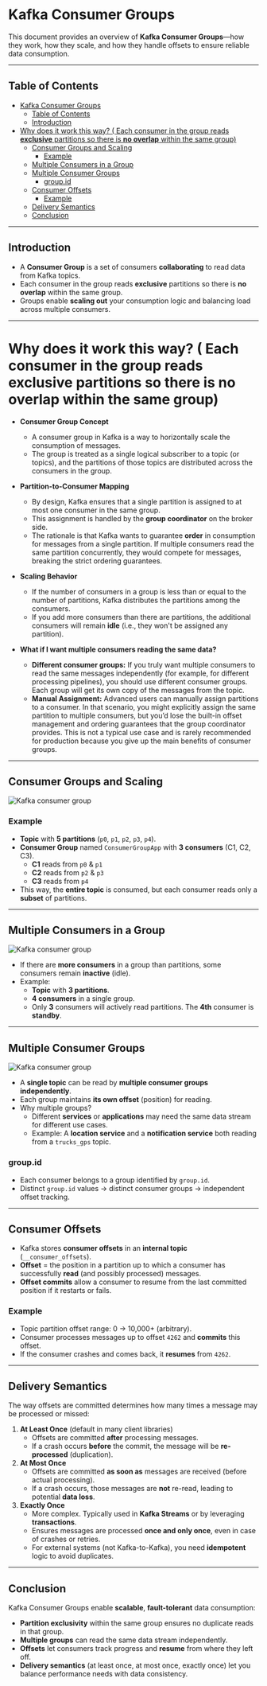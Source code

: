 # Kafka Consumer Groups

This document provides an overview of **Kafka Consumer Groups**—how they work, how they scale, and how they handle offsets to ensure reliable data consumption.

---

## Table of Contents

- [Kafka Consumer Groups](#kafka-consumer-groups)
  - [Table of Contents](#table-of-contents)
  - [Introduction](#introduction)
- [Why does it work this way? ( Each consumer in the group reads **exclusive** partitions so there is **no overlap** within the same group)](#why-does-it-work-this-way--each-consumer-in-the-group-reads-exclusive-partitions-so-there-is-no-overlap-within-the-same-group)
  - [Consumer Groups and Scaling](#consumer-groups-and-scaling)
    - [Example](#example)
  - [Multiple Consumers in a Group](#multiple-consumers-in-a-group)
  - [Multiple Consumer Groups](#multiple-consumer-groups)
    - [group.id](#groupid)
  - [Consumer Offsets](#consumer-offsets)
    - [Example](#example-1)
  - [Delivery Semantics](#delivery-semantics)
  - [Conclusion](#conclusion)

---

## Introduction

- A **Consumer Group** is a set of consumers **collaborating** to read data from Kafka topics.
- Each consumer in the group reads **exclusive** partitions so there is **no overlap** within the same group.
- Groups enable **scaling out** your consumption logic and balancing load across multiple consumers.

---

# Why does it work this way? ( Each consumer in the group reads **exclusive** partitions so there is **no overlap** within the same group)

- **Consumer Group Concept**

  - A consumer group in Kafka is a way to horizontally scale the consumption of messages.
  - The group is treated as a single logical subscriber to a topic (or topics), and the partitions of those topics are distributed across the consumers in the group.

- **Partition-to-Consumer Mapping**

  - By design, Kafka ensures that a single partition is assigned to at most one consumer in the same group.
  - This assignment is handled by the **group coordinator** on the broker side.
  - The rationale is that Kafka wants to guarantee **order** in consumption for messages from a single partition. If multiple consumers read the same partition concurrently, they would compete for messages, breaking the strict ordering guarantees.

- **Scaling Behavior**

  - If the number of consumers in a group is less than or equal to the number of partitions, Kafka distributes the partitions among the consumers.
  - If you add more consumers than there are partitions, the additional consumers will remain **idle** (i.e., they won't be assigned any partition).

- **What if I want multiple consumers reading the same data?**
  - **Different consumer groups:** If you truly want multiple consumers to read the same messages independently (for example, for different processing pipelines), you should use different consumer groups. Each group will get its own copy of the messages from the topic.
  - **Manual Assignment:** Advanced users can manually assign partitions to a consumer. In that scenario, you might explicitly assign the same partition to multiple consumers, but you’d lose the built-in offset management and ordering guarantees that the group coordinator provides. This is not a typical use case and is rarely recommended for production because you give up the main benefits of consumer groups.

---

## Consumer Groups and Scaling

![Kafka consumer group](../../images/03_consumergroup/01_kafka-consumer-group-scenario-1.png)

### Example

- **Topic** with **5 partitions** (`p0`, `p1`, `p2`, `p3`, `p4`).
- **Consumer Group** named `ConsumerGroupApp` with **3 consumers** (C1, C2, C3).
  - **C1** reads from `p0` & `p1`
  - **C2** reads from `p2` & `p3`
  - **C3** reads from `p4`
- This way, the **entire topic** is consumed, but each consumer reads only a **subset** of partitions.

---

## Multiple Consumers in a Group

![Kafka consumer group](../../images/03_consumergroup/02_kafka-consumer-group-scenario-2.png)

- If there are **more consumers** in a group than partitions, some consumers remain **inactive** (idle).
- Example:
  - **Topic** with **3 partitions**.
  - **4 consumers** in a single group.
  - Only **3** consumers will actively read partitions. The **4th** consumer is **standby**.

---

## Multiple Consumer Groups

![Kafka consumer group](../../images/03_consumergroup/03_kafka-consumer-group-scenario-3.png)

- A **single topic** can be read by **multiple consumer groups** **independently**.
- Each group maintains **its own offset** (position) for reading.
- Why multiple groups?
  - Different **services** or **applications** may need the same data stream for different use cases.
  - Example: A **location service** and a **notification service** both reading from a `trucks_gps` topic.

### group.id

- Each consumer belongs to a group identified by `group.id`.
- Distinct `group.id` values → distinct consumer groups → independent offset tracking.

---

## Consumer Offsets

- Kafka stores **consumer offsets** in an **internal topic** (`__consumer_offsets`).
- **Offset** = the position in a partition up to which a consumer has successfully **read** (and possibly processed) messages.
- **Offset commits** allow a consumer to resume from the last committed position if it restarts or fails.

### Example

- Topic partition offset range: 0 → 10,000+ (arbitrary).
- Consumer processes messages up to offset `4262` and **commits** this offset.
- If the consumer crashes and comes back, it **resumes** from `4262`.

---

## Delivery Semantics

The way offsets are committed determines how many times a message may be processed or missed:

1. **At Least Once** (default in many client libraries)
   - Offsets are committed **after** processing messages.
   - If a crash occurs **before** the commit, the message will be **re-processed** (duplication).
2. **At Most Once**
   - Offsets are committed **as soon as** messages are received (before actual processing).
   - If a crash occurs, those messages are **not** re-read, leading to potential **data loss**.
3. **Exactly Once**
   - More complex. Typically used in **Kafka Streams** or by leveraging **transactions**.
   - Ensures messages are processed **once and only once**, even in case of crashes or retries.
   - For external systems (not Kafka-to-Kafka), you need **idempotent** logic to avoid duplicates.

---

## Conclusion

Kafka Consumer Groups enable **scalable**, **fault-tolerant** data consumption:

- **Partition exclusivity** within the same group ensures no duplicate reads in that group.
- **Multiple groups** can read the same data stream independently.
- **Offsets** let consumers track progress and **resume** from where they left off.
- **Delivery semantics** (at least once, at most once, exactly once) let you balance performance needs with data consistency.
